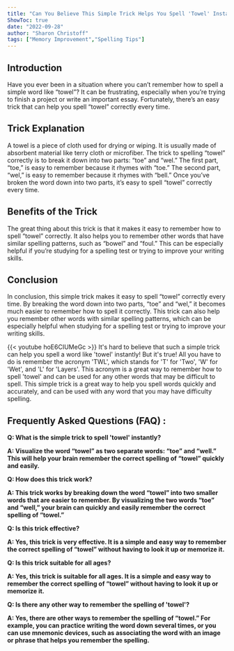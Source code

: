 ```yaml
---
title: "Can You Believe This Simple Trick Helps You Spell 'Towel' Instantly!"
ShowToc: true 
date: "2022-09-28"
author: "Sharon Christoff" 
tags: ["Memory Improvement","Spelling Tips"]
---
```

## Introduction

Have you ever been in a situation where you can’t remember how to spell a simple word like “towel”? It can be frustrating, especially when you’re trying to finish a project or write an important essay. Fortunately, there’s an easy trick that can help you spell “towel” correctly every time.

## Trick Explanation

A towel is a piece of cloth used for drying or wiping. It is usually made of absorbent material like terry cloth or microfiber. The trick to spelling “towel” correctly is to break it down into two parts: “toe” and “wel.” The first part, “toe,” is easy to remember because it rhymes with “toe.” The second part, “wel,” is easy to remember because it rhymes with “bell.” Once you’ve broken the word down into two parts, it’s easy to spell “towel” correctly every time.

## Benefits of the Trick

The great thing about this trick is that it makes it easy to remember how to spell “towel” correctly. It also helps you to remember other words that have similar spelling patterns, such as “bowel” and “foul.” This can be especially helpful if you’re studying for a spelling test or trying to improve your writing skills.

## Conclusion

In conclusion, this simple trick makes it easy to spell “towel” correctly every time. By breaking the word down into two parts, “toe” and “wel,” it becomes much easier to remember how to spell it correctly. This trick can also help you remember other words with similar spelling patterns, which can be especially helpful when studying for a spelling test or trying to improve your writing skills.

{{< youtube hoE6CIUMeGc >}} 
It's hard to believe that such a simple trick can help you spell a word like 'towel' instantly! But it's true! All you have to do is remember the acronym 'TWL', which stands for 'T' for 'Two', 'W' for 'Wet', and 'L' for 'Layers'. This acronym is a great way to remember how to spell 'towel' and can be used for any other words that may be difficult to spell. This simple trick is a great way to help you spell words quickly and accurately, and can be used with any word that you may have difficulty spelling.

## Frequently Asked Questions (FAQ) :
**Q: What is the simple trick to spell 'towel' instantly?**

**A: Visualize the word “towel” as two separate words: “toe” and “well.” This will help your brain remember the correct spelling of “towel” quickly and easily.**

**Q: How does this trick work?**

**A: This trick works by breaking down the word “towel” into two smaller words that are easier to remember. By visualizing the two words “toe” and “well,” your brain can quickly and easily remember the correct spelling of “towel.”**

**Q: Is this trick effective?**

**A: Yes, this trick is very effective. It is a simple and easy way to remember the correct spelling of “towel” without having to look it up or memorize it.**

**Q: Is this trick suitable for all ages?**

**A: Yes, this trick is suitable for all ages. It is a simple and easy way to remember the correct spelling of “towel” without having to look it up or memorize it.**

**Q: Is there any other way to remember the spelling of 'towel'?**

**A: Yes, there are other ways to remember the spelling of “towel.” For example, you can practice writing the word down several times, or you can use mnemonic devices, such as associating the word with an image or phrase that helps you remember the spelling.**





